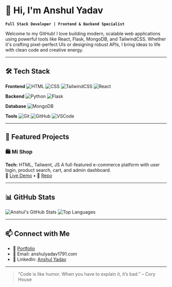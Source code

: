 # 👋 Hi, I'm Anshul Yadav

**`Full Stack Developer | Frontend & Backend Specialist`**

Welcome to my GitHub! I love building modern, scalable web applications using powerful tools like React, Flask, MongoDB, and TailwindCSS. Whether it's crafting pixel-perfect UIs or designing robust APIs, I bring ideas to life with clean code and creative energy.

---

## 🛠️ Tech Stack

**Frontend**
![HTML](https://img.shields.io/badge/HTML5-E34F26?style=flat&logo=html5&logoColor=white)
![CSS](https://img.shields.io/badge/CSS3-1572B6?style=flat&logo=css3&logoColor=white)
![TailwindCSS](https://img.shields.io/badge/TailwindCSS-38B2AC?style=flat&logo=tailwind-css&logoColor=white)
![React](https://img.shields.io/badge/React-61DAFB?style=flat&logo=react&logoColor=black)

**Backend**
![Python](https://img.shields.io/badge/Python-3776AB?style=flat&logo=python&logoColor=white)
![Flask](https://img.shields.io/badge/Flask-000000?style=flat&logo=flask&logoColor=white)

**Database**
![MongoDB](https://img.shields.io/badge/MongoDB-47A248?style=flat&logo=mongodb&logoColor=white)

**Tools**
![Git](https://img.shields.io/badge/Git-F05032?style=flat&logo=git&logoColor=white)
![GitHub](https://img.shields.io/badge/GitHub-181717?style=flat&logo=github&logoColor=white)
![VSCode](https://img.shields.io/badge/VSCode-007ACC?style=flat&logo=visual-studio-code&logoColor=white)

---

## 🛒 Featured Projects

###  🛍️ **Mi Shop**
**Tech:** HTML, Tailwent, JS
A full-featured e-commerce platform with user login, product search, cart, and admin dashboard.  
🔗 [Live Demo](#) • 📂 [Repo](#)


---

## 📊 GitHub Stats

![Anshul's GitHub Stats](https://github-readme-stats.vercel.app/api?username=AnshulKumarYadav&show_icons=true&theme=tokyonight)
![Top Languages](https://github-readme-stats.vercel.app/api/top-langs/?username=AnshulKumarYadav&layout=compact&theme=tokyonight)

---

## 📫 Connect with Me

- 💼 [Portfolio](#)
- 📧 Email: anshulyadav1791.com
- 💬 LinkedIn: [Anshul Yadav](#)


---

> “Code is like humor. When you have to explain it, it’s bad.” – Cory House
